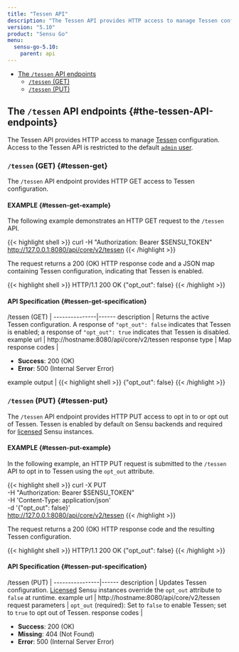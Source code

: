 ```yaml
---
title: "Tessen API"
description: "The Tessen API provides HTTP access to manage Tessen configuration. Read on for the full reference."
version: "5.10"
product: "Sensu Go"
menu:
  sensu-go-5.10:
    parent: api
---
```


- [The `/tessen` API endpoints](#the-tessen-API-endpoints)
  - [`/tessen` (GET)](#tessen-get)
  - [`/tessen` (PUT)](#tessen-put)

## The `/tessen` API endpoints {#the-tessen-API-endpoints}

The Tessen API provides HTTP access to manage [Tessen](../../reference/tessen) configuration.
Access to the Tessen API is restricted to the default [`admin` user](../../reference/rbac#default-user).

### `/tessen` (GET) {#tessen-get}

The `/tessen` API endpoint provides HTTP GET access to Tessen configuration.

#### EXAMPLE {#tessen-get-example}

The following example demonstrates an HTTP GET request to the `/tessen` API.

{{< highlight shell >}}
curl -H "Authorization: Bearer $SENSU_TOKEN" http://127.0.0.1:8080/api/core/v2/tessen
{{< /highlight >}}

The request returns a 200 (OK) HTTP response code and a JSON map containing Tessen configuration, indicating that Tessen is enabled.

{{< highlight shell >}}
HTTP/1.1 200 OK
{"opt_out": false}
{{< /highlight >}}

#### API Specification {#tessen-get-specification}

/tessen (GET)  | 
---------------|------
description    | Returns the active Tessen configuration. A response of `"opt_out": false` indicates that Tessen is enabled; a response of `"opt_out": true` indicates that Tessen is disabled.
example url    | http://hostname:8080/api/core/v2/tessen
response type  | Map
response codes | <ul><li>**Success**: 200 (OK)</li><li>**Error**: 500 (Internal Server Error)</li></ul>
example output | {{< highlight shell >}}
{"opt_out": false}
{{< /highlight >}}

### `/tessen` (PUT) {#tessen-put}

The `/tessen` API endpoint provides HTTP PUT access to opt in to or opt out of Tessen.
Tessen is enabled by default on Sensu backends and required for [licensed][4] Sensu instances.

#### EXAMPLE {#tessen-put-example}

In the following example, an HTTP PUT request is submitted to the `/tessen` API to opt in to Tessen using the `opt_out` attribute.

{{< highlight shell >}}
curl -X PUT \
-H "Authorization: Bearer $SENSU_TOKEN" \
-H 'Content-Type: application/json' \
-d '{"opt_out": false}' \
http://127.0.0.1:8080/api/core/v2/tessen
{{< /highlight >}}

The request returns a 200 (OK) HTTP response code and the resulting Tessen configuration.

{{< highlight shell >}}
HTTP/1.1 200 OK
{"opt_out": false}
{{< /highlight >}}

#### API Specification {#tessen-put-specification}

/tessen (PUT) | 
----------------|------
description     | Updates Tessen configuration. [Licensed][4] Sensu instances override the `opt_out` attribute to `false` at runtime.
example url     | http://hostname:8080/api/core/v2/tessen
request parameters | `opt_out` (required): Set to `false` to enable Tessen; set to `true` to opt out of Tessen.
response codes   | <ul><li>**Success**: 200 (OK)</li><li> **Missing**: 404 (Not Found)</li><li>**Error**: 500 (Internal Server Error)</li></ul>

[4]: ../../reference/license
